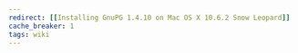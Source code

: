 ```yaml
---
redirect: [[Installing GnuPG 1.4.10 on Mac OS X 10.6.2 Snow Leopard]]
cache_breaker: 1
tags: wiki
---
```

